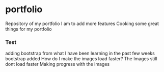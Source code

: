 # portfolio
Repository of my portfolio
I am to add more features
Cooking some great things for my portfolio
### Test
adding bootstrap from what I have been learning in the past few weeks
bootstrap added
How do I make the images load faster?
The Images still dont load faster
Making progress with the images
